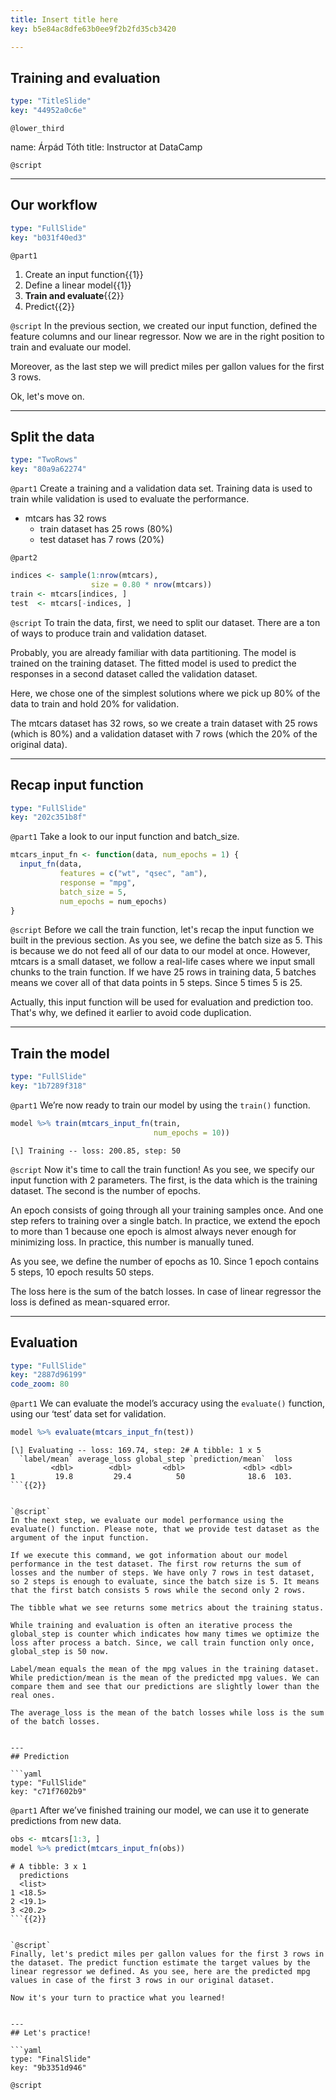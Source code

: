 ```yaml
---
title: Insert title here
key: b5e84ac8dfe63b0ee9f2b2fd35cb3420

---
```

## Training and evaluation

```yaml
type: "TitleSlide"
key: "44952a0c6e"
```

`@lower_third`

name: Árpád Tóth
title: Instructor at DataCamp


`@script`



---
## Our workflow

```yaml
type: "FullSlide"
key: "b031f40ed3"
```

`@part1`
1. Create an input function{{1}}
2. Define a linear model{{1}}
3. **Train and evaluate**{{2}}
4. Predict{{2}}


`@script`
In the previous section, we created our input function, defined the feature columns and our linear regressor. Now we are in the right position to train and evaluate our model. 

Moreover, as the last step we will predict miles per gallon values for the first 3 rows.

Ok, let's move on.


---
## Split the data

```yaml
type: "TwoRows"
key: "80a9a62274"
```

`@part1`
Create a training and a validation data set. Training data is used to train while validation is used to evaluate the performance.

- mtcars has 32 rows
	- train dataset has 25 rows (80%)
    - test dataset has 7 rows (20%)


`@part2`
```r
indices <- sample(1:nrow(mtcars), 
                  size = 0.80 * nrow(mtcars))
train <- mtcars[indices, ]
test  <- mtcars[-indices, ]
```


`@script`
To train the data, first, we need to split our dataset. There are a ton of ways to produce train and validation dataset. 

Probably, you are already familiar with data partitioning. The model is trained on the training dataset. The fitted model is used to predict the responses in a second dataset called the validation dataset.

Here, we chose one of the simplest solutions where we pick up 80% of the data to train and hold 20% for validation.

The mtcars dataset has 32 rows, so we create a train dataset with 25 rows (which is 80%) and a validation dataset with 7 rows (which the 20% of the original data).


---
## Recap input function

```yaml
type: "FullSlide"
key: "202c351b8f"
```

`@part1`
Take a look to our input function and batch_size.

```r
mtcars_input_fn <- function(data, num_epochs = 1) {
  input_fn(data, 
           features = c("wt", "qsec", "am"),
           response = "mpg",
           batch_size = 5,
           num_epochs = num_epochs)
}
```


`@script`
Before we call the train function, let's recap the input function we built in the previous section. As you see, we define the batch size as 5. This is because we do not feed all of our data to our model at once. However, mtcars is a small dataset, we follow a real-life cases where we input small chunks to the train function. If we have 25 rows in training data, 5 batches means we cover all of that data points in 5 steps. Since 5 times 5 is 25.

Actually, this input function will be used for evaluation and prediction too. That's why, we defined it earlier to avoid code duplication.


---
## Train the model

```yaml
type: "FullSlide"
key: "1b7289f318"
```

`@part1`
We’re now ready to train our model by using the `train()` function.

```r
model %>% train(mtcars_input_fn(train, 
                                num_epochs = 10))
```

```out
[\] Training -- loss: 200.85, step: 50
```


`@script`
Now it's time to call the train function! As you see, we specify our input function with 2 parameters. The first, is the data which is the training dataset. The second is the number of epochs. 

An epoch consists of going through all your training samples once. And one step refers to training over a single batch. In practice, we extend the epoch to more than 1 because one epoch is almost always never enough for minimizing loss. In practice, this number is manually tuned.

As you see, we define the number of epochs as 10. Since 1 epoch contains 5 steps, 10 epoch results 50 steps.

The loss here is the sum of the batch losses. In case of linear regressor the loss is defined as mean-squared error.


---
## Evaluation

```yaml
type: "FullSlide"
key: "2887d96199"
code_zoom: 80
```

`@part1`
We can evaluate the model’s accuracy using the ```evaluate()``` function, using our ‘test’ data set for validation.

```r
model %>% evaluate(mtcars_input_fn(test))
```

```out
[\] Evaluating -- loss: 169.74, step: 2# A tibble: 1 x 5
  `label/mean` average_loss global_step `prediction/mean`  loss
         <dbl>        <dbl>       <dbl>             <dbl> <dbl>
1         19.8         29.4          50              18.6  103.
```{{2}}


`@script`
In the next step, we evaluate our model performance using the evaluate() function. Please note, that we provide test dataset as the argument of the input function.

If we execute this command, we got information about our model performance in the test dataset. The first row returns the sum of losses and the number of steps. We have only 7 rows in test dataset, so 2 steps is enough to evaluate, since the batch size is 5. It means that the first batch consists 5 rows while the second only 2 rows.

The tibble what we see returns some metrics about the training status. 

While training and evaluation is often an iterative process the global_step is counter which indicates how many times we optimize the loss after process a batch. Since, we call train function only once, global_step is 50 now.

Label/mean equals the mean of the mpg values in the training dataset. While prediction/mean is the mean of the predicted mpg values. We can compare them and see that our predictions are slightly lower than the real ones. 

The average_loss is the mean of the batch losses while loss is the sum of the batch losses.


---
## Prediction

```yaml
type: "FullSlide"
key: "c71f7602b9"
```

`@part1`
After we’ve finished training our model, we can use it to generate predictions from new data.

```r
obs <- mtcars[1:3, ]
model %>% predict(mtcars_input_fn(obs))
```

```out
# A tibble: 3 x 1
  predictions
  <list>     
1 <18.5>     
2 <19.1>     
3 <20.2>  
```{{2}}


`@script`
Finally, let's predict miles per gallon values for the first 3 rows in the dataset. The predict function estimate the target values by the linear regressor we defined. As you see, here are the predicted mpg values in case of the first 3 rows in our original dataset.

Now it's your turn to practice what you learned!


---
## Let's practice!

```yaml
type: "FinalSlide"
key: "9b3351d946"
```

`@script`


